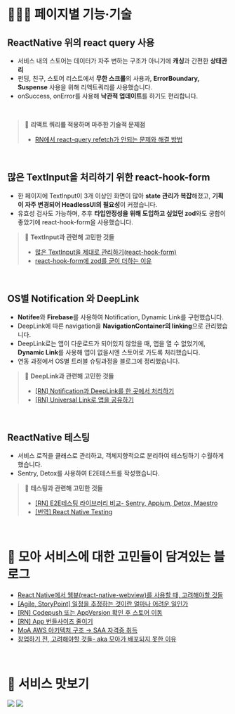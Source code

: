 # 🧑🏻‍💻 페이지별 기능·기술
## ReactNative 위의 react query 사용
- 서비스 내의 스토어는 데이터가 자주 변하는 구조가 아니기에 **캐싱**과 간편한 **상태관리**   
- 펀딩, 친구, 스토어 리스트에서 **무한 스크롤**의 사용과, **ErrorBoundary, Suspense** 사용을 위해 리액트쿼리를 사용했습니다.   
- onSuccess, onError를 사용해 **낙관적 업데이트**를 하기도 편리합니다.

<br />

> 🧐 **리액트 쿼리를 적용하며 마주한 기술적 문제점**   
> - <a href="https://blog.thelumayi.com/98" target="_blank">RN에서 react-query refetch가 안되는 문제와 해결 방법</a>

<br/>

## 많은 TextInput을 처리하기 위한 react-hook-form
- 한 페이지에 TextInput이 3개 이상인 화면이 많아 **state 관리가 복잡**해졌고, **기획이 자주 변경되어 HeadlessUI의 필요성**이 커졌습니다.
- 유효성 검사도 가능하며, 추후 **타입안정성을 위해 도입하고 싶었던 zod**와도 궁합이 좋았기에 react-hook-form을 사용했습니다.

> 🧐 **TextInput과 관련해 고민한 것들**   
> - <a href="" target="_blank">많은 TextInput을 제대로 관리하기(react-hook-form)</a>    
> - <a href="" target="_blank">react-hook-form에 zod를 굳이 더하는 이유</a>

<br />

## OS별 Notification 와 DeepLink

- **Notifee**와 **Firebase**를 사용하여 Notification, Dynamic Link를 구현했습니다.
- DeepLink에 따른 navigation을 **NavigationContainer의 linking**으로 관리했습니다.
- DeepLink로는 앱이 다운로드가 되어있지 않았을 때, 앱을 열 수 없었기에, **Dynamic Link**를 사용해 앱이 없을시엔 스토어로 가도록 처리했습니다.
- 연동 과정에서 OS별 트러블 슈팅과정을 블로그에 정리했습니다.

> 🧐 **DeepLink과 관련해 고민한 것들**   
> - <a href="" target="_blank">[RN] Notification과 DeepLink를 한 곳에서 처리하기</a>    
> - <a href="" target="_blank">[RN] Universal Link로 앱을 공유하기</a>

<br />

## ReactNative 테스팅
- 서비스 로직을 클래스로 관리하고, 객체지향적으로 분리하여 테스팅하기 수월하게 했습니다.
- Sentry, Detox를 사용하여 E2E테스트를 작성했습니다.

> 🧐 **테스팅과 관련해 고민한 것들**   
> - <a href="" target="_blank">[RN] E2E테스팅 라이브러리 비교- Sentry, Appium, Detox, Maestro</a>    
> - <a href="" target="_blank">[번역] React Native Testing</a>

<br />

# 🧐 모아 서비스에 대한 고민들이 담겨있는 블로그
- [React Native에서 웹뷰(react-native-webview)를 사용할 때, 고려해야할 것들](https://blog.thelumayi.com/95)
- [[Agile, StoryPoint] 일정을 추정하는 것이란 얼마나 어려운 일인가](https://blog.thelumayi.com/91)
- [[RN] Codepush 또는 AppVersion 확인 후 스토어 이동]()
- [[RN] App 번들사이즈 줄이기]()
- [MoA AWS 아키텍처 구조 → SAA 자격증 취득]()
- [창업하기 전, 고려해야할 것들- aka 모아가 배포되지 못한 이유](https://blog.thelumayi.com/99)


<br />

# 🎁 서비스 맛보기

<img src="https://res.cloudinary.com/dkjk8h8zd/image/upload/v1710343868/moa-flow_3_yug7p9.png"/>
<img src="https://res.cloudinary.com/dkjk8h8zd/image/upload/v1710343966/moa-flow_4_ks4i3q.png"/>
